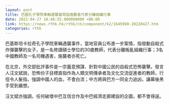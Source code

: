 ```yaml
---
layout: post
title: 巴國孔子學院車輛遇襲當局指施襲者代表分離組織行事
date: 2022-04-27 18:48:55.000000000 +08:00
link: https://news.rthk.hk/rthk/ch/component/k2/1645960-20220427.htm
categories: rthk
---
```


巴基斯坦卡拉奇孔子學院車輛遇襲事件，當地官員公布進一步案情，指發動自殺式炸彈襲擊的女子，是一名修讀碩士學位的30歲教師，代表分離叛亂組織行事；3名中國教師及一名司機遇害，施襲者亦死亡。

在北京，外交部批評事件是一宗蓄意預謀、針對中國公民的自殺式恐怖襲擊。發言人汪文斌說，恐怖份子目標直指作為人類文明傳承者及文化交流促進者的教師，行徑令人髮指，強調中國人的血，不會白流；中方將與巴方一同全力追凶，讓幕後黑手受到嚴懲。

汪文斌亦強調，任何破壞中巴互信合作及中巴經濟走廊建設的企圖，都不會得逞。

